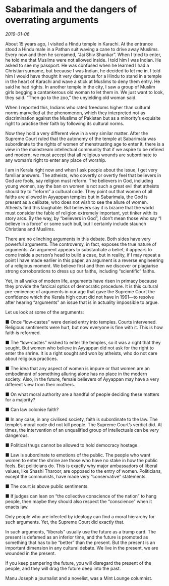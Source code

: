 # Sabarimala and the dangers of overrating arguments

*2019-01-06*

About 15 years ago, I visited a Hindu temple in Karachi. At the entrance
stood a Hindu male in a Pathan suit waving a cane to drive away Muslims.
Every now and then he screamed, “Jai Shiv Shankar”. When I tried to
enter, he told me that Muslims were not allowed inside. I told him I was
Indian. He asked to see my passport. He was confused when he learned I
had a Christian surname, but because I was Indian, he decided to let me
in. I told him I would have thought it very dangerous for a Hindu to
stand in a temple in the heart of Karachi and wave a stick at Muslims to
deny them entry. He said he had rights. In another temple in the city, I
saw a group of Muslim girls begging a cantankerous old woman to let them
in. We just want to look, they said. “Then go to the zoo,” the
unyielding old woman said.

When I reported this, Indians who rated freedoms higher than cultural
norms marvelled at the phenomenon, which they interpreted not as
discrimination against the Muslims of Pakistan but as a minority’s
exquisite right to practise their faith by following its cultural norms.

Now they hold a very different view in a very similar matter. After the
Supreme Court ruled that the autonomy of the temple at Sabarimala was
subordinate to the rights of women of menstruating age to enter it,
there is a view in the mainstream intellectual community that if we
aspire to be refined and modern, we must accept that all religious
wounds are subordinate to any woman’s right to enter any place of
worship.

I am in Kerala right now and when I ask people about the issue, I get
very familiar answers. The atheists, who covertly or overtly feel that
believers in God are fools, say religion must reform. The believers in
God, including young women, say the ban on women is not such a great
evil that atheists should try to “reform” a cultural code. They point
out that women of all faiths are allowed in Ayyappan temples but in
Sabarimala, the God is present as a celibate, who does not wish to see
the allure of women. Atheists find this laughable. But believers say it
is bizarre that the world must consider the fable of religion extremely
important, yet tinker with its story arcs. By the way, by “believers in
God”, I don’t mean those who say “I believe in a force” or some such
bull, but I certainly include staunch Christians and Muslims.

There are no clinching arguments in this debate. Both sides have very
powerful arguments. The controversy, in fact, exposes the true nature of
arguments. An argument appears to substantiate a belief, it appears to
come inside a person’s head to build a case, but in reality, if I may
repeat a point I have made earlier in this paper, an argument is a
reverse engineering of a religious moment. We believe first and then we
discover or plagiarise strong corroborations to dress up our faiths,
including “scientific” faiths.

Yet, in all walks of modern life, arguments have risen in primacy
because they provide the farcical optics of democratic procedure. It is
this cultural pre-eminence of arguments in our age that gave the Supreme
Court the confidence which the Kerala high court did not have in 1991—to
resolve after hearing “arguments” an issue that is in actuality
impossible to argue.

Let us look at some of the arguments:

■ Once “low-castes” were denied entry into temples. Courts intervened.
Religious sentiments were hurt, but now everyone is fine with it. This
is how faith is reformed.

■ The “low-castes” wished to enter the temples, so it was a right that
they sought. But women who believe in Ayyappan did not ask for the right
to enter the shrine. It is a right sought and won by atheists, who do
not care about religious practices.

■ The idea that any aspect of women is impure or that women are an
embodiment of something alluring alone has no place in the modern
society. Also, in the future, female believers of Ayyappan may have a
very different view from their mothers.

■ On what moral authority are a handful of people deciding these matters
for a majority?

■ Can law colonise faith?

■ In any case, in any civilised society, faith is subordinate to the
law. The temple’s moral code did not kill people. The Supreme Court’s
verdict did. At times, the intervention of an unqualified group of
intellectuals can be very dangerous.

■ Political thugs cannot be allowed to hold democracy hostage.

■ Law is subordinate to emotions of the public. The people who want
women to enter the shrine are those who have no stake in how the public
feels. But politicians do. This is exactly why major ambassadors of
liberal values, like Shashi Tharoor, are opposed to the entry of women.
Politicians, except the communists, have made very “conservative”
statements.

■ The court is above public sentiments.

■ If judges can lean on “the collective conscience of the nation” to
hang people, then maybe they should also respect the “conscience” when
it enacts law.

Only people who are infected by ideology can find a moral hierarchy for
such arguments. Yet, the Supreme Court did exactly that.

In such arguments, “liberals” usually use the future as a trump card.
The present is defamed as an inferior time, and the future is promoted
as something that has to be “better” than the present. But the present
is an important dimension in any cultural debate. We live in the
present, we are wounded in the present.

If you keep pampering the future, you will disregard the present of the
people, and they will drag the future deep into the past.

Manu Joseph a journalist and a novelist, was a Mint Lounge columnist.
